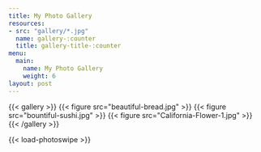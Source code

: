 ```yaml
---
title: My Photo Gallery
resources:
- src: "gallery/*.jpg"
  name: gallery-:counter
  title: gallery-title-:counter
menu:
  main:
    name: My Photo Gallery
    weight: 6
layout: post
---
```

{{< gallery >}}
  {{< figure src="beautiful-bread.jpg" >}}
  {{< figure src="bountiful-sushi.jpg" >}}
  {{< figure src="California-Flower-1.jpg" >}}
{{< /gallery >}}

{{< load-photoswipe >}}
